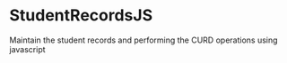 # StudentRecordsJS
Maintain the student records and performing the CURD operations using javascript
